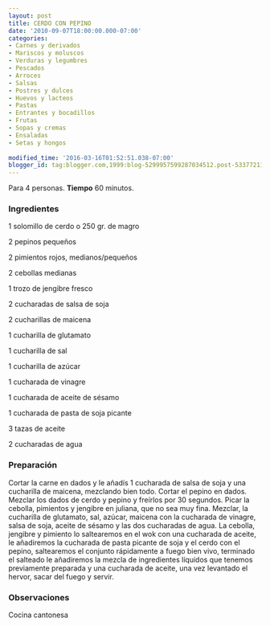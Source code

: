 ```yaml
---
layout: post
title: CERDO CON PEPINO
date: '2010-09-07T18:00:00.000-07:00'
categories:
- Carnes y derivados
- Mariscos y moluscos
- Verduras y legumbres
- Pescados
- Arroces
- Salsas
- Postres y dulces
- Huevos y lacteos
- Pastas
- Entrantes y bocadillos
- Frutas
- Sopas y cremas
- Ensaladas
- Setas y hongos
 
modified_time: '2016-03-16T01:52:51.038-07:00'
blogger_id: tag:blogger.com,1999:blog-5299957599287034512.post-5337721124398518516
---
```


Para 4 personas.
<b>Tiempo</b> 60 minutos.

<h3>Ingredientes</h3>

1 solomillo de cerdo o 250 gr. de magro

2 pepinos pequeños

2 pimientos rojos, medianos/pequeños

2 cebollas medianas

1 trozo de jengibre fresco

2 cucharadas de salsa de soja

2 cucharillas de maicena

1 cucharilla de glutamato

1 cucharilla de sal

1 cucharilla de azúcar

1 cucharada de vinagre

1 cucharada de aceite de sésamo

1 cucharada de pasta de soja picante

3 tazas de aceite

2 cucharadas de agua

<h3>Preparación</h3>

Cortar la carne en dados y le añadís 1 cucharada de salsa de soja y una cucharilla de maicena, mezclando bien todo. Cortar el pepino en dados. Mezclar los dados de cerdo y pepino y freírlos por 30 segundos. Picar la cebolla, pimientos y jengibre en juliana, que no sea muy fina. Mezclar, la cucharilla de glutamato, sal, azúcar, maicena con la cucharada de vinagre, salsa de soja, aceite de sésamo y las dos cucharadas de agua. La cebolla, jengibre y pimiento lo saltearemos en el wok con una cucharada de aceite, le añadiremos la cucharada de pasta picante de soja y el cerdo con el pepino, saltearemos el conjunto rápidamente a fuego bien vivo, terminado el salteado le añadiremos la mezcla de ingredientes líquidos que tenemos previamente preparada y una cucharada de aceite, una vez levantado el hervor, sacar del fuego y servir.

<h3>Observaciones</h3>

Cocina cantonesa

